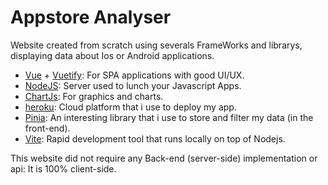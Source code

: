 # Appstore Analyser

Website created from scratch using severals FrameWorks and librarys, displaying data about Ios or Android applications.

- [Vue](https://vuejs.org/) + [Vuetify](https://vuetifyjs.com/en/): For SPA applications with good UI/UX.
- [NodeJS](https://nodejs.org/en/): Server used to lunch your Javascript Apps.
- [ChartJs](https://www.chartjs.org/): For graphics and charts.
- [heroku](https://www.heroku.com/): Cloud platform that i use to deploy my app.
- [Pinia](https://pinia.vuejs.org/): An interesting library that i use to store and filter my data (in the front-end).
- [Vite](https://vitejs.dev/): Rapid development tool that runs locally on top of Nodejs.

This website did not require any Back-end (server-side) implementation or api: It is 100% client-side.
